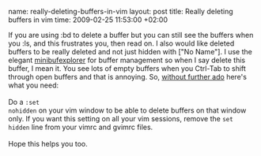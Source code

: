 name: really-deleting-buffers-in-vim
layout: post
title: Really deleting buffers in vim
time: 2009-02-25 11:53:00 +02:00

If you are using :bd to delete a buffer but you can still see the buffers when you :ls, and this frustrates you, then read on. I also would like deleted buffers to be really deleted and not just hidden with ["No Name"]. I use the elegant <a href="http://www.vim.org/scripts/script.php?script_id=159">minibufexplorer</a> for buffer management so when I say delete this buffer, I mean it. You see lots of empty buffers when you Ctrl-Tab to shift through open buffers and that is annoying. So, <a href="http://encarta.msn.com/dictionary_/without%2520further%2520ado.html">without further ado</a> here's what you need:<br /><br />Do a <code>:set nohidden</code> on your vim window to be able to delete buffers on that window only. If you want this setting on all your vim sessions, remove the <code>set hidden</code> line from your vimrc and gvimrc files.<br /><br />Hope this helps you too.
